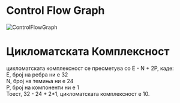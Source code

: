 # Control Flow Graph
![ControlFlowGraph](https://github.com/nikola-bozinovski/SI_2024_lab2_226054/assets/166914433/cb286ec5-6447-40a9-9535-8c184c438742)
<br style="border: 3px solid black">
# Цикломатската Комплексност
цикломатската комплексност се пресметува со E - N + 2P, каде:<br>
  E, број на ребра ни е 32<br>
  N, број на темиња ни е 24<br>
  P, број на компоненти ни е 1<br>
  Тоест, 32 - 24 + 2*1, цикломатската комплексност е 10.<br>

